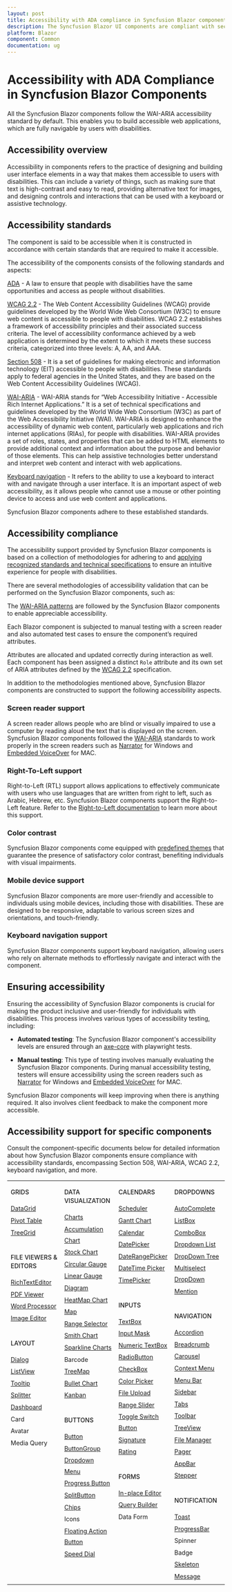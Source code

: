```yaml
---
layout: post
title: Accessibility with ADA compliance in Syncfusion Blazor components
description: The Syncfusion Blazor UI components are compliant with section 508, ADA, WAI-ARIA, WCAG, and keyboard accessibility standards.
platform: Blazor
component: Common
documentation: ug
---
```


# Accessibility with ADA Compliance in Syncfusion Blazor Components

All the Syncfusion Blazor components follow the WAI-ARIA accessibility standard by default. This enables you to build accessible web applications, which are fully navigable by users with disabilities.

## Accessibility overview

Accessibility in components refers to the practice of designing and building user interface elements in a way that makes them accessible to users with disabilities. This can include a variety of things, such as making sure that text is high-contrast and easy to read, providing alternative text for images, and designing controls and interactions that can be used with a keyboard or assistive technology.

## Accessibility standards

The component is said to be accessible when it is constructed in accordance with certain standards that are required to make it accessible.

The accessibility of the components consists of the following standards and aspects:

[ADA](https://www.ada.gov/) - A law to ensure that people with disabilities have the same opportunities and access as people without disabilities.

[WCAG 2.2](https://www.w3.org/WAI/standards-guidelines/wcag/) - The Web Content Accessibility Guidelines (WCAG) provide guidelines developed by the World Wide Web Consortium (W3C) to ensure web content is accessible to people with disabilities. WCAG 2.2 establishes a framework of accessibility principles and their associated success criteria. The level of accessibility conformance achieved by a web application is determined by the extent to which it meets these success criteria, categorized into three levels: A, AA, and AAA.

[Section 508](https://www.section508.gov/) - It is a set of guidelines for making electronic and information technology (EIT) accessible to people with disabilities. These standards apply to federal agencies in the United States, and they are based on the Web Content Accessibility Guidelines (WCAG).

[WAI-ARIA](https://www.w3.org/WAI/ARIA/) - WAI-ARIA stands for “Web Accessibility Initiative - Accessible Rich Internet Applications.” It is a set of technical specifications and guidelines developed by the World Wide Web Consortium (W3C) as part of the Web Accessibility Initiative (WAI). WAI-ARIA is designed to enhance the accessibility of dynamic web content, particularly web applications and rich internet applications (RIAs), for people with disabilities. WAI-ARIA provides a set of roles, states, and properties that can be added to HTML elements to provide additional context and information about the purpose and behavior of those elements. This can help assistive technologies better understand and interpret web content and interact with web applications.

[Keyboard navigation](https://www.w3.org/TR/WCAG22/#keyboard-accessible) - It refers to the ability to use a keyboard to interact with and navigate through a user interface. It is an important aspect of web accessibility, as it allows people who cannot use a mouse or other pointing device to access and use web content and applications.

Syncfusion Blazor components adhere to these established standards.

## Accessibility compliance

The accessibility support provided by Syncfusion Blazor components is based on a collection of methodologies for adhering to and [applying recognized standards and technical specifications](#accessibility-standards) to ensure an intuitive experience for people with disabilities.

There are several methodologies of accessibility validation that can be performed on the Syncfusion Blazor components, such as:

The [WAI-ARIA patterns](https://www.w3.org/WAI/ARIA/apg/patterns/) are followed by the Syncfusion Blazor components to enable appreciable accessibility.

Each Blazor component is subjected to manual testing with a screen reader and also automated test cases to ensure the component’s required attributes.

Attributes are allocated and updated correctly during interaction as well. Each component has been assigned a distinct `Role` attribute and its own set of ARIA attributes defined by the [WCAG 2.2](https://www.w3.org/TR/WCAG22/) specification.

In addition to the methodologies mentioned above, Syncfusion Blazor components are constructed to support the following accessibility aspects.

### Screen reader support

A screen reader allows people who are blind or visually impaired to use a computer by reading aloud the text that is displayed on the screen. Syncfusion Blazor components followed the [WAI-ARIA](https://www.w3.org/WAI/ARIA/) standards to work properly in the screen readers such as [Narrator](https://support.microsoft.com/en-us/windows/complete-guide-to-narrator-e4397a0d-ef4f-b386-d8ae-c172f109bdb1) for Windows and [Embedded VoiceOver](https://support.apple.com/en-in/guide/voiceover/vo2706/mac) for MAC.

### Right-To-Left support

Right-to-Left (RTL) support allows applications to effectively communicate with users who use languages that are written from right to left, such as Arabic, Hebrew, etc. Syncfusion Blazor components support the Right-to-Left feature. Refer to the [Right-to-Left documentation](https://blazor.syncfusion.com/documentation/common/right-to-left) to learn more about this support.

### Color contrast

Syncfusion Blazor components come equipped with [predefined themes](https://blazor.syncfusion.com/documentation/appearance/themes) that guarantee the presence of satisfactory color contrast, benefiting individuals with visual impairments.

### Mobile device support

Syncfusion Blazor components are more user-friendly and accessible to individuals using mobile devices, including those with disabilities. These are designed to be responsive, adaptable to various screen sizes and orientations, and touch-friendly.

### Keyboard navigation support

Syncfusion Blazor components support keyboard navigation, allowing users who rely on alternate methods to effortlessly navigate and interact with the component.

## Ensuring accessibility

Ensuring the accessibility of Syncfusion Blazor components is crucial for making the product inclusive and user-friendly for individuals with disabilities. This process involves various types of accessibility testing, including:

* **Automated testing**: The Syncfusion Blazor component's accessibility levels are ensured through an [axe-core](https://www.nuget.org/packages/Deque.AxeCore.Playwright) with playwright tests.

* **Manual testing**: This type of testing involves manually evaluating the Syncfusion Blazor components. During manual accessibility testing, testers will ensure accessibility using the screen readers such as [Narrator](https://support.microsoft.com/en-us/windows/complete-guide-to-narrator-e4397a0d-ef4f-b386-d8ae-c172f109bdb1) for Windows and [Embedded VoiceOver](https://support.apple.com/en-in/guide/voiceover/vo2706/mac) for MAC.

Syncfusion Blazor components will keep improving when there is anything required. It also involves client feedback to make the component more accessible.

## Accessibility support for specific components

Consult the component-specific documents below for detailed information about how Syncfusion Blazor components ensure compliance with accessibility standards, encompassing Section 508, WAI-ARIA, WCAG 2.2, keyboard navigation, and more.

<style>
#table
{
border:0 !important;
line-height: 160% !important;
}

tr
{
border:0 !important;
}

td
{
border:0 !important;
vertical-align: top;
}

.controlanchorlink
{
font-size: 14px !important;
text-decoration: none!important;
text-align: left!important;
padding: 1px 0px;
}
.controlcategory-topics
{
font-size: 14px !important;
font-weight: 500!important;
border:0 !important;
line-height: 20px;
}
.controlcategory
{
font-size: 14px !important;
font-weight: 500!important;
border:0 !important;
text-align: left!important;
line-height: 20px;
padding-top: 20px;
}
</style>

<table id="table">
<tbody>
<colgroup>
<col style="width: 25%">
<col style="width: 25%">
<col style="width: 25%">
<col style="width: 25%">
</colgroup>
</tbody>
<tr>
    <td>
        <div><p class="controlcategory-topics">GRIDS</p></div>
        <div class="controlanchorlink"><a target="_self" href="https://blazor.syncfusion.com/documentation/datagrid/accessibility">DataGrid</a></div>
        <div class="controlanchorlink"><a target="_self" href="https://blazor.syncfusion.com/documentation/pivot-table/accessibility">Pivot Table</a></div>
        <div class="controlanchorlink"><a target="_self" href="https://blazor.syncfusion.com/documentation/treegrid/accessibility">TreeGrid</a></div>
        <div><p class="controlcategory">FILE VIEWERS & EDITORS</p></div>
        <div class="controlanchorlink"><a target="_self" href="https://blazor.syncfusion.com/documentation/rich-text-editor/accessibility">RichTextEditor</a></div>
        <div class="controlanchorlink"><a target="_self" href="https://blazor.syncfusion.com/documentation/pdfviewer-2/keyboard-accessibility">PDF Viewer</a></div>
        <div class="controlanchorlink"><a target="_self" href="https://blazor.syncfusion.com/documentation/document-editor/accessibility">Word Processor</a></div>
        <div class="controlanchorlink"><a target="_self" href="https://blazor.syncfusion.com/documentation/image-editor/accessibility">Image Editor</a></div>
        <div><p class="controlcategory">LAYOUT</p></div>
        <div class="controlanchorlink"><a target="_self" href="https://blazor.syncfusion.com/documentation/dialog/accessibility">Dialog</a></div>
        <div class="controlanchorlink"><a target="_self" href="https://blazor.syncfusion.com/documentation/listview/accessibility">ListView</a></div>
        <div class="controlanchorlink"><a target="_self" href="https://blazor.syncfusion.com/documentation/tooltip/accessibility">Tooltip</a></div>
        <div class="controlanchorlink"><a target="_self" href="https://blazor.syncfusion.com/documentation/splitter/accessibility">Splitter</a></div>
        <div class="controlanchorlink"><a target="_self" href="https://blazor.syncfusion.com/documentation/dashboard-layout/accessibility">Dashboard</a></div>
        <div class="controlanchorlink">Card</div>
        <div class="controlanchorlink">Avatar</div>
        <div class="controlanchorlink">Media Query</div>
    </td>
    <td>
        <div><p class="controlcategory-topics">DATA VISUALIZATION</p></div>
        <div class="controlanchorlink"><a target="_self" href="https://blazor.syncfusion.com/documentation/chart/accessibility">Charts</a></div>
        <div class="controlanchorlink"><a target="_self" href="https://blazor.syncfusion.com/documentation/accumulation-chart/accessibility">Accumulation Chart</a></div>
        <div class="controlanchorlink"><a target="_self" href="https://blazor.syncfusion.com/documentation/stock-chart/accessibility">Stock Chart</a></div>
        <div class="controlanchorlink"><a target="_self" href="https://blazor.syncfusion.com/documentation/circular-gauge/accessibility">Circular Gauge</a></div>
        <div class="controlanchorlink"><a target="_self" href="https://blazor.syncfusion.com/documentation/linear-gauge/accessibility">Linear Gauge</a></div>
        <div class="controlanchorlink"><a target="_self" href="https://blazor.syncfusion.com/documentation/diagram/accessibility">Diagram</a></div>
        <div class="controlanchorlink"><a target="_self" href="https://blazor.syncfusion.com/documentation/heatmap-chart/accessibility">HeatMap Chart</a></div>
        <div class="controlanchorlink"><a target="_self" href="https://blazor.syncfusion.com/documentation/maps/accessibility">Map</a></div>
        <div class="controlanchorlink"><a target="_self" href="https://blazor.syncfusion.com/documentation/range-selector/accessibility">Range Selector</a></div>
        <div class="controlanchorlink"><a target="_self" href="https://blazor.syncfusion.com/documentation/smith-chart/accessibility">Smith Chart</a></div>
        <div class="controlanchorlink"><a target="_self" href="https://blazor.syncfusion.com/documentation/sparkline/accessibility">Sparkline Charts</a></div>
        <div class="controlanchorlink">Barcode</div>
        <div class="controlanchorlink"><a target="_self" href="https://blazor.syncfusion.com/documentation/treemap/accessibility">TreeMap</a></div>
        <div class="controlanchorlink"><a target="_self" href="https://blazor.syncfusion.com/documentation/bullet-chart/accessibility">Bullet Chart</a></div>
        <div class="controlanchorlink"><a target="_self" href="https://blazor.syncfusion.com/documentation/kanban/accessibility">Kanban</a></div>
        <div><p class="controlcategory">BUTTONS</p></div>
        <div class="controlanchorlink"><a target="_self" href="https://blazor.syncfusion.com/documentation/button/accessibility">Button</a></div>
        <div class="controlanchorlink"><a target="_self" href="https://blazor.syncfusion.com/documentation/button-group/accessibility">ButtonGroup</a></div>
        <div class="controlanchorlink"><a target="_self" href="https://blazor.syncfusion.com/documentation/drop-down-menu/accessibility">Dropdown Menu</a></div>
        <div class="controlanchorlink"><a target="_self" href="https://blazor.syncfusion.com/documentation/progress-button/accessibility">Progress Button</a></div>
        <div class="controlanchorlink"><a target="_self" href="https://blazor.syncfusion.com/documentation/split-button/accessibility">SplitButton</a></div>
        <div class="controlanchorlink"><a target="_self" href="https://blazor.syncfusion.com/documentation/chip/accessibility">Chips</a></div>
        <div class="controlanchorlink">Icons</div>
        <div class="controlanchorlink"><a target="_self" href="https://blazor.syncfusion.com/documentation/floating-action-button/accessibility">Floating Action Button</a></div>
        <div class="controlanchorlink"><a target="_self" href="https://blazor.syncfusion.com/documentation/speeddial/accessibility">Speed Dial</a></div>
    </td>
    <td>
        <div><p class="controlcategory-topics">CALENDARS</p></div>
        <div class="controlanchorlink"><a target="_self" href="https://blazor.syncfusion.com/documentation/scheduler/accessibility">Scheduler</a></div>
        <div class="controlanchorlink"><a target="_self" href="https://blazor.syncfusion.com/documentation/gantt-chart/accessibility">Gantt Chart</a></div>
        <div class="controlanchorlink"><a target="_self" href="https://blazor.syncfusion.com/documentation/calendar/accessibility">Calendar</a></div>
        <div class="controlanchorlink"><a target="_self" href="https://blazor.syncfusion.com/documentation/datepicker/accessibility">DatePicker</a></div>
        <div class="controlanchorlink"><a target="_self" href="https://blazor.syncfusion.com/documentation/daterangepicker/accessibility">DateRangePicker</a></div>
        <div class="controlanchorlink"><a target="_self" href="https://blazor.syncfusion.com/documentation/datetime-picker/accessibility">DateTime Picker</a></div>
        <div class="controlanchorlink"><a target="_self" href="https://blazor.syncfusion.com/documentation/timepicker/accessibility">TimePicker</a></div>
        <div><p class="controlcategory">INPUTS</p></div>
        <div class="controlanchorlink"><a target="_self" href="https://blazor.syncfusion.com/documentation/textbox/accessibility">TextBox</a></div>
        <div class="controlanchorlink"><a target="_self" href="https://blazor.syncfusion.com/documentation/input-mask/accessibility">Input Mask</a></div>
        <div class="controlanchorlink"><a target="_self" href="https://blazor.syncfusion.com/documentation/numeric-textbox/accessibility">Numeric TextBox</a></div>
        <div class="controlanchorlink"><a target="_self" href="https://blazor.syncfusion.com/documentation/radio-button/accessibility">RadioButton</a></div>
        <div class="controlanchorlink"><a target="_self" href="https://blazor.syncfusion.com/documentation/check-box/accessibility">CheckBox</a></div>
        <div class="controlanchorlink"><a target="_self" href="https://blazor.syncfusion.com/documentation/color-picker/accessibility">Color Picker</a></div>
        <div class="controlanchorlink"><a target="_self" href="https://blazor.syncfusion.com/documentation/file-upload/accessibility">File Upload</a></div>
        <div class="controlanchorlink"><a target="_self" href="https://blazor.syncfusion.com/documentation/range-slider/accessibility">Range Slider</a></div>
        <div class="controlanchorlink"><a target="_self" href="https://blazor.syncfusion.com/documentation/toggle-switch-button/accessibility">Toggle Switch Button</a></div>
        <div class="controlanchorlink"><a target="_self" href="https://blazor.syncfusion.com/documentation/signature/accessibility">Signature</a></div>
        <div class="controlanchorlink"><a target="_self" href="https://blazor.syncfusion.com/documentation/rating/accessibility">Rating</a></div>
        <div><p class="controlcategory">FORMS</p></div>
        <div class="controlanchorlink"><a target="_self" href="https://blazor.syncfusion.com/documentation/in-place-editor/accessibility">In-place Editor</a></div>
        <div class="controlanchorlink"><a target="_self" href="https://blazor.syncfusion.com/documentation/query-builder/accessibility">Query Builder</a></div>
		<div class="controlanchorlink">Data Form</div>
    </td>
    <td>
        <div><p class="controlcategory-topics">DROPDOWNS</p></div>
        <div class="controlanchorlink"><a target="_self" href="https://blazor.syncfusion.com/documentation/autocomplete/accessibility">AutoComplete</a></div>
        <div class="controlanchorlink"><a target="_self" href="https://blazor.syncfusion.com/documentation/listbox/accessibility">ListBox</a></div>
        <div class="controlanchorlink"><a target="_self" href="https://blazor.syncfusion.com/documentation/combobox/accessibility">ComboBox</a></div>
        <div class="controlanchorlink"><a target="_self" href="https://blazor.syncfusion.com/documentation/dropdown-list/accessibility">Dropdown List</a></div>
		<div class="controlanchorlink"><a target="_self" href="https://blazor.syncfusion.com/documentation/dropdown-tree/accessibility">DropDown Tree</a></div>
        <div class="controlanchorlink"><a target="_self" href="https://blazor.syncfusion.com/documentation/multiselect-dropdown/accessibility">Multiselect DropDown</a></div>
        <div class="controlanchorlink"><a target="_self" href="https://blazor.syncfusion.com/documentation/mention/accessibility">Mention</a></div>
        <div><p class="controlcategory">NAVIGATION</p></div>
        <div class="controlanchorlink"><a target="_self" href="https://blazor.syncfusion.com/documentation/accordion/accessibility">Accordion</a></div>
        <div class="controlanchorlink"><a target="_self" href="https://blazor.syncfusion.com/documentation/breadcrumb/accessibility">Breadcrumb</a></div>
        <div class="controlanchorlink"><a target="_self" href="https://blazor.syncfusion.com/documentation/carousel/accessibility">Carousel</a></div>
        <div class="controlanchorlink"><a target="_self" href="https://blazor.syncfusion.com/documentation/context-menu/accessibility">Context Menu</a></div>
        <div class="controlanchorlink"><a target="_self" href="https://blazor.syncfusion.com/documentation/menu-bar/accessibility">Menu Bar</a></div>
        <div class="controlanchorlink"><a target="_self" href="https://blazor.syncfusion.com/documentation/sidebar/accessibility">Sidebar</a></div>
        <div class="controlanchorlink"><a target="_self" href="https://blazor.syncfusion.com/documentation/tabs/accessibility">Tabs</a></div>
        <div class="controlanchorlink"><a target="_self" href="https://blazor.syncfusion.com/documentation/toolbar/accessibility">Toolbar</a></div>
        <div class="controlanchorlink"><a target="_self" href="https://blazor.syncfusion.com/documentation/treeview/accessibility">TreeView</a></div>
        <div class="controlanchorlink"><a target="_self" href="https://blazor.syncfusion.com/documentation/file-manager/accessibility">File Manager</a></div>
        <div class="controlanchorlink"><a target="_self" href="https://blazor.syncfusion.com/documentation/pager/accessibility">Pager</a></div>
        <div class="controlanchorlink"><a target="_self" href="https://blazor.syncfusion.com/documentation/appbar/accessibility">AppBar</a></div>
		<div class="controlanchorlink"><a target="_self" href="https://blazor.syncfusion.com/documentation/stepper/accessibility">Stepper</a></div>
        <div><p class="controlcategory">NOTIFICATION</p></div>
        <div class="controlanchorlink"><a target="_self" href="https://blazor.syncfusion.com/documentation/toast/accessibility">Toast</a></div>
        <div class="controlanchorlink"><a target="_self" href="https://blazor.syncfusion.com/documentation/progress-bar/accessibility">ProgressBar</a></div>
        <div class="controlanchorlink">Spinner</div>
        <div class="controlanchorlink">Badge</div>
        <div class="controlanchorlink"><a target="_self" href="https://blazor.syncfusion.com/documentation/skeleton/accessibility">Skeleton</a></div>
        <div class="controlanchorlink"><a target="_self" href="https://blazor.syncfusion.com/documentation/message/accessibility">Message</a></div>
    </td>
</tr>
</table>

